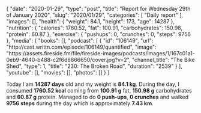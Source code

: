 {
    "date": "2020-01-29",
    "type": "post",
    "title": "Report for Wednesday 29th of January 2020",
    "slug": "2020\/01\/29",
    "categories": [
        "Daily report"
    ],
    "images": [],
    "health": {
        "weight": 84.1,
        "height": 173,
        "age": 14287
    },
    "nutrition": {
        "calories": 1760.52,
        "fat": 100.91,
        "carbohydrates": 150.98,
        "protein": 60.87
    },
    "exercise": {
        "pushups": 0,
        "crunches": 0,
        "steps": 9756
    },
    "media": {
        "books": [],
        "podcast": [
            {
                "id": "106149",
                "url": "http:\/\/cast.writtn.com\/episode\/106149\/quantified",
                "image": "https:\/\/assets.fireside.fm\/file\/fireside-images\/podcasts\/images\/1\/167c01a1-0eb9-4640-b488-c2f6d6866650\/cover.jpg?v=2",
                "channel_title": "The Bike Shed",
                "type": 1,
                "title": "230: The Broken Road",
                "duration": "2539"
            }
        ],
        "youtube": [],
        "movies": [],
        "photos": []
    }
}

Today I am <strong>14287 days</strong> old and my weight is <strong>84.1 kg</strong>. During the day, I consumed <strong>1760.52 kcal</strong> coming from <strong>100.91 g</strong> fat, <strong>150.98 g</strong> carbohydrates and <strong>60.87 g</strong> protein. Managed to do <strong>0 push-ups</strong>, <strong>0 crunches</strong> and walked <strong>9756 steps</strong> during the day which is approximately <strong>7.43 km</strong>.